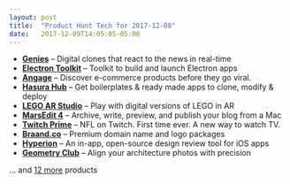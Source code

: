 ```yaml
---
layout: post
title:  "Product Hunt Tech for 2017-12-08"
date:   2017-12-09T14:05:05-05:00
---
```


* **[Genies](https://www.producthunt.com/posts/genies?utm_campaign=producthunt-api&utm_medium=api&utm_source=Application%3A+Daily+Digest+RSS+%28ID%3A+3202%29)** – Digital clones that react to the news in real-time
* **[Electron Toolkit](https://www.producthunt.com/posts/electron-toolkit?utm_campaign=producthunt-api&utm_medium=api&utm_source=Application%3A+Daily+Digest+RSS+%28ID%3A+3202%29)** – Toolkit to build and launch Electron apps
* **[Angage](https://www.producthunt.com/posts/angage?utm_campaign=producthunt-api&utm_medium=api&utm_source=Application%3A+Daily+Digest+RSS+%28ID%3A+3202%29)** – Discover e-commerce products before they go viral.
* **[Hasura Hub](https://www.producthunt.com/posts/hasura-hub?utm_campaign=producthunt-api&utm_medium=api&utm_source=Application%3A+Daily+Digest+RSS+%28ID%3A+3202%29)** – Get boilerplates & ready made apps to clone, modify & deploy
* **[LEGO AR Studio](https://www.producthunt.com/posts/lego-ar-studio?utm_campaign=producthunt-api&utm_medium=api&utm_source=Application%3A+Daily+Digest+RSS+%28ID%3A+3202%29)** – Play with digital versions of LEGO in AR
* **[MarsEdit 4](https://www.producthunt.com/posts/marsedit-4?utm_campaign=producthunt-api&utm_medium=api&utm_source=Application%3A+Daily+Digest+RSS+%28ID%3A+3202%29)** – Archive, write, preview, and publish your blog from a Mac
* **[Twitch Prime](https://www.producthunt.com/posts/twitch-prime-2?utm_campaign=producthunt-api&utm_medium=api&utm_source=Application%3A+Daily+Digest+RSS+%28ID%3A+3202%29)** – NFL on Twitch. First time ever. A new way to watch TV.
* **[Braand.co](https://www.producthunt.com/posts/braand-co?utm_campaign=producthunt-api&utm_medium=api&utm_source=Application%3A+Daily+Digest+RSS+%28ID%3A+3202%29)** – Premium domain name and logo packages
* **[Hyperion](https://www.producthunt.com/posts/hyperion?utm_campaign=producthunt-api&utm_medium=api&utm_source=Application%3A+Daily+Digest+RSS+%28ID%3A+3202%29)** – An in-app, open-source design review tool for iOS apps
* **[Geometry Club](https://www.producthunt.com/posts/geometry-club?utm_campaign=producthunt-api&utm_medium=api&utm_source=Application%3A+Daily+Digest+RSS+%28ID%3A+3202%29)** – Align your architecture photos with precision

… and [12 more](https://www.producthunt.com/tech) products